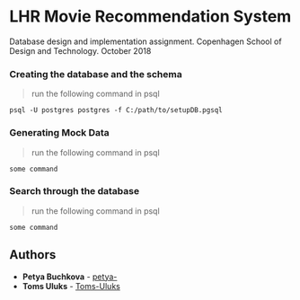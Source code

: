# LHR Movie Recommendation System

Database design and implementation assignment. Copenhagen School of Design and Technology. October 2018

### Creating the database and the schema
>run the following command in psql
```
psql -U postgres postgres -f C:/path/to/setupDB.pgsql
```


### Generating Mock Data
>run the following command in psql
```
some command
```

### Search through the database
>run the following command in psql
```
some command
```

## Authors

* **Petya Buchkova** - [petya-](https://github.com/petya-)
* **Toms Uluks** - [Toms-Uluks](https://github.com/Toms-Uluks)
